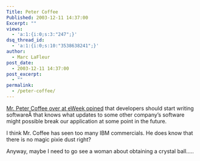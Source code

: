 ```yaml
---
Title: Peter Coffee
Published: 2003-12-11 14:37:00
Excerpt: ""
views:
  - 'a:1:{i:0;s:3:"247";}'
dsq_thread_id:
  - 'a:1:{i:0;s:10:"3538638241";}'
author:
  - Marc LaFleur
post_date:
  - 2003-12-11 14:37:00
post_excerpt:
  - ""
permalink:
  - /peter-coffee/
---
```

<div class="Section1"> <p><a href="http://www.eweek.com/article2/0,4149,1407901,00.asp" target="_blank">Mr. Peter Coffee over at eWeek opined</a> that developers should start writing softwareÂ that knows what updates to some other company&#8217;s software might possible break our application at some point in the future. </p> <p>I think Mr. Coffee has seen too many IBM commercials. He does know that there is no magic pixie dust right?</p> <p>Anyway, maybe I need to go see a woman about obtaining a crystal ball&#8230;..</p></div>